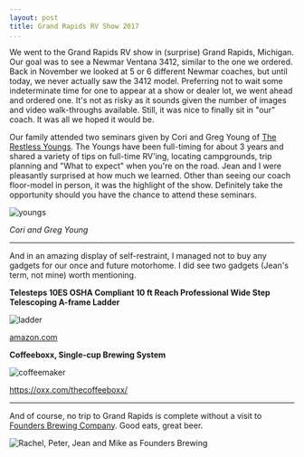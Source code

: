 ```yaml
---
layout: post  
title: Grand Rapids RV Show 2017
...
```


We went to the Grand Rapids RV show in (surprise) Grand Rapids,
Michigan. Our goal was to see a Newmar Ventana 3412, similar to the one
we ordered. Back in November we looked at 5 or 6 different Newmar
coaches, but until today, we never actually saw the 3412 model.
Preferring not to wait some indeterminate time for one to appear at a
show or dealer lot, we went ahead and ordered one. It's not as risky as
it sounds given the number of images and video walk-throughs available.
Still, it was nice to finally sit in "our" coach. It was all we hoped it
would be.

Our family attended two seminars given by Cori and Greg Young of [The
Restless Youngs](http://therestlessyoungs.com). The Youngs have been
full-timing for about 3 years and shared a variety of tips on full-time
RV'ing, locating campgrounds, trip planning and "What to expect" when
you're on the road. Jean and I were pleasantly surprised at how much we
learned. Other than seeing our coach floor-model in person, it was the
highlight of the show. Definitely take the opportunity should you have
the chance to attend these seminars.

![youngs](http://i.imgur.com/BUgV1QH.jpg "Cori and Greg Young")

*Cori and Greg Young*

------------------------------------------------------------------------

And in an amazing display of self-restraint, I managed not to buy any
gadgets for our once and future motorhome. I did see two gadgets (Jean's
term, not mine) worth mentioning.

**Telesteps 10ES OSHA Compliant 10 ft Reach Professional Wide Step
Telescoping A-frame Ladder**

![ladder](http://i.imgur.com/qxh1SDb.jpg)

[amazon.com](https://www.amazon.com/Telesteps-10ES-Compliant-Professional-Telescoping/dp/B00BF0HYB2/ref=sr_1_10?ie=UTF8&qid=1484510359&sr=8-10&keywords=rv+telescoping+ladder)

**Coffeeboxx, Single-cup Brewing System**

![coffeemaker](http://i.imgur.com/AGOM3AD.png)

<https://oxx.com/thecoffeeboxx/>

------------------------------------------------------------------------

And of course, no trip to Grand Rapids is complete without a visit to
[Founders Brewing Company](https://foundersbrewing.com/). Good eats,
great beer.

![Rachel, Peter, Jean and Mike as Founders
Brewing](http://i.imgur.com/BCTxigY.jpg)
